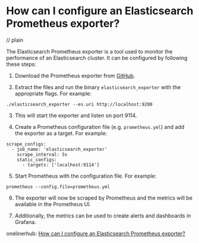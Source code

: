 # How can I configure an Elasticsearch Prometheus exporter?
// plain

The Elasticsearch Prometheus exporter is a tool used to monitor the performance of an Elasticsearch cluster. It can be configured by following these steps:

1. Download the Prometheus exporter from [GitHub](https://github.com/vvanholl/elasticsearch_exporter).

2. Extract the files and run the binary `elasticsearch_exporter` with the appropriate flags. For example:

```
./elasticsearch_exporter --es.uri http://localhost:9200
```

3. This will start the exporter and listen on port 9114.

4. Create a Prometheus configuration file (e.g. `prometheus.yml`) and add the exporter as a target. For example:

```
scrape_configs:
  - job_name: 'elasticsearch_exporter'
    scrape_interval: 5s
    static_configs:
      - targets: ['localhost:9114']
```

5. Start Prometheus with the configuration file. For example:

```
prometheus --config.file=prometheus.yml
```

6. The exporter will now be scraped by Prometheus and the metrics will be available in the Prometheus UI.

7. Additionally, the metrics can be used to create alerts and dashboards in Grafana.

onelinerhub: [How can I configure an Elasticsearch Prometheus exporter?](https://onelinerhub.com/elasticsearch/how-can-i-configure-an-elasticsearch-prometheus-exporter)